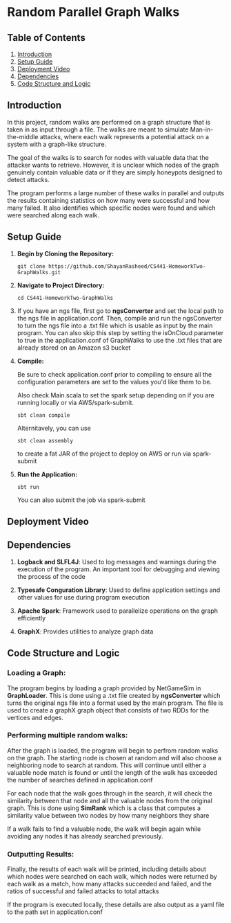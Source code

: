 # Random Parallel Graph Walks

## Table of Contents
1. [Introduction](#introduction)
2. [Setup Guide](#setup-guide)
3. [Deployment Video](#deployment-video)
4. [Dependencies](#dependencies)
5. [Code Structure and Logic](#code-structure-and-logic)

## Introduction
In this project, random walks are performed on a graph structure that 
is taken in as input through a file. The walks are meant to simulate Man-in-the-middle
attacks, where each walk represents a potential attack on a system with a graph-like structure.

The goal of the walks is to search for nodes with valuable data that the attacker wants
to retrieve. However, it is unclear which nodes of the graph genuinely contain valuable data
or if they are simply honeypots designed to detect attacks.

The program performs a large number of these walks in parallel and outputs the results
containing statistics on how many were successful and how many failed. It also identifies
which specific nodes were found and which were searched along each walk.

## Setup Guide
1. **Begin by Cloning the Repository:**
   ```
   git clone https://github.com/ShayanRasheed/CS441-HomeworkTwo-GraphWalks.git
   ```


2. **Navigate to Project Directory:**
   ```
   cd CS441-HomeworkTwo-GraphWalks
   ```
3. If you have an ngs file, first go to **ngsConverter** and
   set the local path to the ngs file in application.conf. Then, compile and run
   the ngsConverter to turn the ngs file into a .txt file which is usable as input by
   the main program. You can also skip this step by setting the isOnCloud parameter to true in the
   application.conf of GraphWalks to use the .txt files that are already stored on an Amazon s3 bucket


4. **Compile:**

    Be sure to check application.conf prior to compiling to ensure all the
    configuration parameters are set to the values you'd like them to be.

    Also check Main.scala to set the spark setup depending
    on if you are running locally or via AWS/spark-submit.
   
    ```
   sbt clean compile
    ```
   Alternitavely, you can use
    
    ```
   sbt clean assembly
    ```
   to create a fat JAR of the project to deploy on AWS or run via spark-submit


5. **Run the Application:**
   ```
   sbt run
   ```
   You can also submit the job via spark-submit

## Deployment Video

## Dependencies

   1. **Logback and SLFL4J**: Used to log messages and warnings during the execution
      of the program. An important tool for debugging and viewing the process of the code

   2. **Typesafe Conguration Library**: Used to define application settings and other values
      for use during program execution

   3. **Apache Spark**: Framework used to parallelize operations on the graph efficiently

   4. **GraphX**: Provides utilities to analyze graph data

## Code Structure and Logic

### Loading a Graph:
The program begins by loading a graph provided by NetGameSim in **GraphLoader**. This is done using a
.txt file created by **ngsConverter** which turns the original ngs file into a format 
used by the main program. The file is used to create a graphX graph object that consists of 
two RDDs for the vertices and edges.

### Performing multiple random walks:
After the graph is loaded, the program will begin to perfrom random walks on the graph.
The starting node is chosen at random and will also choose a neighboring node to search at random.
This will continue until either a valuable node match is found or until the length of the walk has
exceeded the number of searches defined in application.conf

For each node that the walk goes through in the search, it will check the similarity between
that node and all the valuable nodes from the original graph. This is done using
**SimRank** which is a class that computes a similarity value between two nodes 
by how many neighbors they share

If a walk fails to find a valuable node, the walk will begin again while avoiding any nodes it
has already searched previously.

### Outputting Results:
Finally, the results of each walk will be printed, including details about
which nodes were searched on each walk, which nodes were returned by
each walk as a match, how many attacks succeeded and failed, and the ratios
of successful and failed attacks to total attacks

If the program is executed locally, these details are also output as a yaml file to the path
set in application.conf





